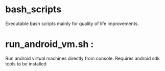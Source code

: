 # bash_scripts
Executable bash scripts mainly for quality of life improvements.

# run_android_vm.sh :
Run android virtual machines directly from console. Requires android sdk tools to be installed
